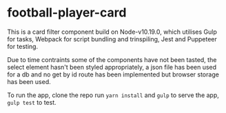 # football-player-card

This is a card filter component build on Node-v10.19.0, which utilises Gulp for tasks, Webpack for script bundling 
and trinspiling, Jest and Puppeteer for testing. 

Due to time contraints some of the components have not been tasted, the select element hasn't been styled appropriately,
a json file has been used for a db and no get by id route has been implemented but browser storage has been used.

To run the app, clone the repo run `yarn install` and `gulp` to serve the app, `gulp test` to test.
